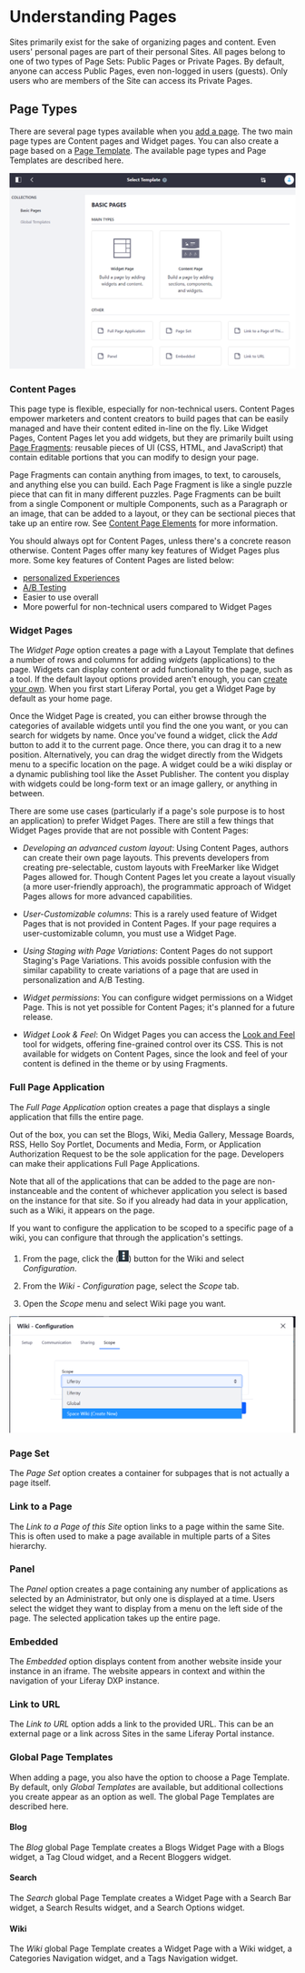 # Understanding Pages

Sites primarily exist for the sake of organizing pages and content. Even users' personal pages are part of their personal Sites. All pages belong to one of two types of Page Sets: Public Pages or Private Pages. By default, anyone can access Public Pages, even non-logged in users (guests). Only users who are members of the Site can access its Private Pages.

## Page Types

There are several page types available when you [add a page](./02-adding-a-page-to-a-site.md). The two main page types are Content pages and Widget pages. You can also create a page based on a [Page Template](./07-creating-a-page-template.md). The available page types and Page Templates are described here.

![Figure 1: You must select a page type when adding pages.](./understanding-pages/images/01.png)

### Content Pages

This page type is flexible, especially for non-technical users. Content Pages empower marketers and content creators to build pages that can be easily managed and have their content edited in-line on the fly. Like Widget Pages, Content Pages let you add widgets, but they are primarily built using [Page Fragments](TODO): reusable pieces of UI (CSS, HTML, and JavaScript) that contain editable portions that you can modify to design your page. 

Page Fragments can contain anything from images, to text, to carousels, and anything else you can build. Each Page Fragment is like a single puzzle piece that can fit in many different puzzles. Page Fragments can be built from a single Component or multiple Components, such as a Paragraph or an image, that can be added to a layout, or they can be sectional pieces that take up an entire row. See [Content Page Elements](./03-content-page-elements.md) for more information.

You should always opt for Content Pages, unless there's a concrete reason otherwise. Content Pages offer many key features of Widget Pages plus more. Some key features of Content Pages are listed below:

- [personalized Experiences](../11-experience-personalization/01-personalization-intro.md)
- [A/B Testing](TODO) 
- Easier to use overall 
- More powerful for non-technical users compared to Widget Pages

### Widget Pages

The *Widget Page* option creates a page with a Layout Template that defines a number of rows and columns for adding *widgets* (applications) to the page. Widgets can display content or add functionality to the page, such as a tool. If the default layout options provided aren't enough, you can [create your own](TODO). When you first start Liferay Portal, you get a Widget Page by default as your home page.

Once the Widget Page is created, you can either browse through the categories of available widgets until you find the one you want, or you can search for widgets by name. Once you've found a widget, click the *Add* button to add it to the current page. Once there, you can drag it to a new position. Alternatively, you can drag the widget directly from the Widgets menu to a specific location on the page. A widget could be a wiki display or a dynamic publishing tool like the Asset Publisher. The content you display with widgets could be long-form text or an image gallery, or anything in between.

There are some use cases (particularly if a page's sole purpose is to host an application) to prefer Widget Pages. There are still a few things that Widget Pages provide that are not possible with Content Pages:

- *Developing an advanced custom layout*: Using Content Pages, authors can create their own page layouts. This prevents developers from creating pre-selectable, custom layouts with FreeMarker like Widget Pages allowed for. Though Content Pages let you create a layout visually (a more user-friendly approach), the programmatic approach of Widget Pages allows for more advanced capabilities.

- *User-Customizable columns*: This is a rarely used feature of Widget Pages that is not provided in Content Pages. If your page requires a user-customizable column, you must use a Widget Page.

- *Using Staging with Page Variations*: Content Pages do not support Staging's Page Variations. This avoids possible confusion with the similar capability to create variations of a page that are used in personalization and A/B Testing.

- *Widget permissions*: You can configure widget permissions on a Widget Page. This is not yet possible for Content Pages; it's planned for a future release.

- *Widget Look & Feel*: On Widget Pages you can access the [Look and Feel](TODO) tool for widgets, offering fine-grained control over its CSS. This is not available for widgets on Content Pages, since the look and feel of your content is defined in the theme or by using Fragments.

### Full Page Application

The *Full Page Application* option creates a page that displays a single application that fills the entire page.

Out of the box, you can set the Blogs, Wiki, Media Gallery, Message Boards, RSS, Hello Soy Portlet, Documents and Media, Form, or Application Authorization Request to be the sole application for the page. Developers can make their applications Full Page Applications.

Note that all of the applications that can be added to the page are non-instanceable and the content of whichever application you select is based on the instance for that site. So if you already had data in your application, such as a Wiki, it appears on the page.

If you want to configure the application to be scoped to a specific page of a wiki, you can configure that through the application's settings.

1.  From the page, click the (![Options](../../../images/icon-options.png))
    button for the Wiki and select *Configuration*.
 
2.  From the *Wiki - Configuration* page, select the *Scope* tab.

3.  Open the *Scope* menu and select Wiki page you want.

![Figure 2: Configuring the scope.](./understanding-pages/images/02.png)

### Page Set

The *Page Set* option creates a container for subpages that is not actually a page itself.

### Link to a Page

The *Link to a Page of this Site* option links to a page within the same Site. This is often used to make a page available in multiple parts of a Sites hierarchy.

### Panel

The *Panel* option creates a page containing any number of applications as selected by an Administrator, but only one is displayed at a time. Users select the widget they want to display from a menu on the left side of the page. The selected application takes up the entire page.

### Embedded

The *Embedded* option displays content from another website inside your instance in an iframe. The website appears in context and within the navigation of your Liferay DXP instance.

### Link to URL

The *Link to URL* option adds a link to the provided URL. This can be an external page or a link across Sites in the same Liferay Portal instance.

### Global Page Templates

When adding a page, you also have the option to choose a Page Template. By default, only *Global Templates* are available, but additional collections you create appear as an option as well. The global Page Templates are described here.

#### Blog

The *Blog* global Page Template creates a Blogs Widget Page with a Blogs widget, a Tag Cloud widget, and a Recent Bloggers widget.

#### Search

The *Search* global Page Template creates a Widget Page with a Search Bar widget, a Search Results widget, and a Search Options widget.

#### Wiki

The *Wiki* global Page Template creates a Widget Page with a Wiki widget, a Categories Navigation widget, and a Tags Navigation widget.
